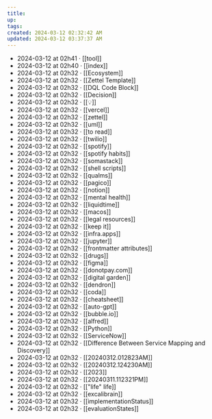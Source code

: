 ```yaml
---
title: 
up: 
tags: 
created: 2024-03-12 02:32:42 AM
updated: 2024-03-12 03:37:37 AM
---
```

- 2024-03-12 at 02h41 · [[tool]]
- 2024-03-12 at 02h40 · [[index]]
- 2024-03-12 at 02h32 · [[Ecosystem]]
- 2024-03-12 at 02h32 · [[Zettel Template]]
- 2024-03-12 at 02h32 · [[DQL Code Block]]
- 2024-03-12 at 02h32 · [[Decision]]
- 2024-03-12 at 02h32 · [[💡]]
- 2024-03-12 at 02h32 · [[vercel]]
- 2024-03-12 at 02h32 · [[zettel]]
- 2024-03-12 at 02h32 · [[uml]]
- 2024-03-12 at 02h32 · [[to read]]
- 2024-03-12 at 02h32 · [[twilio]]
- 2024-03-12 at 02h32 · [[spotify]]
- 2024-03-12 at 02h32 · [[spotify habits]]
- 2024-03-12 at 02h32 · [[somastack]]
- 2024-03-12 at 02h32 · [[shell scripts]]
- 2024-03-12 at 02h32 · [[qualms]]
- 2024-03-12 at 02h32 · [[pagico]]
- 2024-03-12 at 02h32 · [[notion]]
- 2024-03-12 at 02h32 · [[mental health]]
- 2024-03-12 at 02h32 · [[liquidtime]]
- 2024-03-12 at 02h32 · [[macos]]
- 2024-03-12 at 02h32 · [[legal resources]]
- 2024-03-12 at 02h32 · [[keep it]]
- 2024-03-12 at 02h32 · [[infra.apps]]
- 2024-03-12 at 02h32 · [[jupyter]]
- 2024-03-12 at 02h32 · [[frontmatter attributes]]
- 2024-03-12 at 02h32 · [[drugs]]
- 2024-03-12 at 02h32 · [[figma]]
- 2024-03-12 at 02h32 · [[donotpay.com]]
- 2024-03-12 at 02h32 · [[digital garden]]
- 2024-03-12 at 02h32 · [[dendron]]
- 2024-03-12 at 02h32 · [[coda]]
- 2024-03-12 at 02h32 · [[cheatsheet]]
- 2024-03-12 at 02h32 · [[auto-gpt]]
- 2024-03-12 at 02h32 · [[bubble.io]]
- 2024-03-12 at 02h32 · [[alfred]]
- 2024-03-12 at 02h32 · [[Python]]
- 2024-03-12 at 02h32 · [[ServiceNow]]
- 2024-03-12 at 02h32 · [[Difference Between Service Mapping and Discovery]]
- 2024-03-12 at 02h32 · [[20240312.012823AM]]
- 2024-03-12 at 02h32 · [[20240312.124230AM]]
- 2024-03-12 at 02h32 · [[2023]]
- 2024-03-12 at 02h32 · [[20240311.112321PM]]
- 2024-03-12 at 02h32 · [["life" life]]
- 2024-03-12 at 02h32 · [[excalibrain]]
- 2024-03-12 at 02h32 · [[implementationStatus]]
- 2024-03-12 at 02h32 · [[evaluationStates]]
